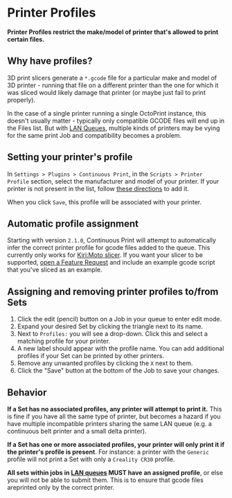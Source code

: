 # Printer Profiles

**Printer Profiles restrict the make/model of printer that's allowed to print certain files.**

## Why have profiles?

3D print slicers generate a `*.gcode` file for a particular make and model of 3D printer - running that file on a different printer than the one for which it was sliced would likely damage that printer (or maybe just fail to print properly).

In the case of a single printer running a single OctoPrint instance, this doesn't usually matter - typically only compatible GCODE files will end up in the Files list. But with [LAN Queues](/lan-queues), multiple kinds of printers may be vying for the same print Job and compatibility becomes a problem.

## Setting your printer's profile

In `Settings > Plugins > Continuous Print`, in the `Scripts > Printer Profile` section, select the manufacturer and model of your printer. If your printer is not present in the list, follow [these directions](https://smartin015.github.io/continuousprint/gcode-scripting/#contributing) to add it.

When you click `Save`, this profile will be associated with your printer.

## Automatic profile assignment

Starting with version `2.1.0`, Continuous Print will attempt to automatically infer the correct printer profile for gcode files added to the queue. This currently only works for [Kiri:Moto slicer](https://grid.space/kiri/). If you want your slicer to be supported, [open a Feature Request](https://github.com/smartin015/continuousprint/issues/new?assignees=&labels=&template=feature_request.md) and include an example gcode script that you've sliced as an example.

## Assigning and removing printer profiles to/from Sets

1. Click the edit (pencil) button on a Job in your queue to enter edit mode.
2. Expand your desired Set by clicking the triangle next to its name.
3. Next to `Profiles:` you will see a drop-down. Click this and select a matching profile for your printer.
4. A new label should appear with the profile name. You can add additional profiles if your Set can be printed by other printers.
5. Remove any unwanted profiles by clicking the `X` next to them.
6. Click the "Save" button at the bottom of the Job to save your changes.

## Behavior

**If a Set has no associated profiles, any printer will attempt to print it.** This is fine if you have all the same type of printer, but becomes a hazard if you have multiple incompatible printers sharing the same LAN queue (e.g. a continuous belt printer and a small delta printer).

**If a Set has one or more associated profiles, your printer will only print it if the printer's profile is present**. For instance: a printer with the `Generic` profile will not print a Set with only a `Creality CR30` profile.

**All sets within jobs in [LAN queues](/lan-queues) MUST have an assigned profile**, or else you will not be able to submit them. This is to ensure that gcode files areprinted only by the correct printer.
